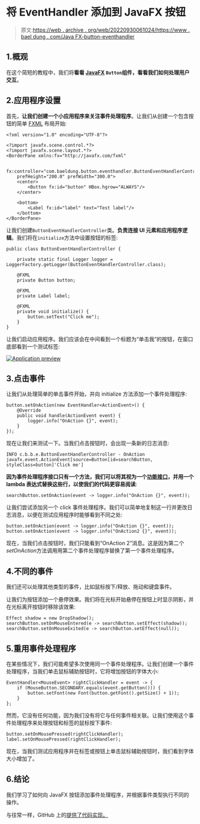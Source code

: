 # 将 EventHandler 添加到 JavaFX 按钮

> 原文:[https://web . archive . org/web/20220930061024/https://www . bael dung . com/Java FX-button-eventhandler](https://web.archive.org/web/20220930061024/https://www.baeldung.com/javafx-button-eventhandler)

## 1.概观

在这个简短的教程中，我们将**看看 [JavaFX](/web/20221111042236/https://www.baeldung.com/javafx) `Button`组件，看看我们如何处理用户交互**。

## 2.应用程序设置

首先，**让我们创建一个小应用程序来关注事件处理程序**。让我们从创建一个包含按钮的简单 [FXML](/web/20221111042236/https://www.baeldung.com/javafx#fxml) 布局开始:

```
<?xml version="1.0" encoding="UTF-8"?>

<?import javafx.scene.control.*?>
<?import javafx.scene.layout.*?>
<BorderPane xmlns:fx="http://javafx.com/fxml"

    fx:controller="com.baeldung.button.eventhandler.ButtonEventHandlerController"
    prefHeight="200.0" prefWidth="300.0">
    <center>
        <Button fx:id="button" HBox.hgrow="ALWAYS"/>
    </center>

    <bottom>
        <Label fx:id="label" text="Test label"/>
    </bottom>
</BorderPane>
```

让我们创建`ButtonEventHandlerController`类。**负责连接 UI 元素和应用程序逻辑**。我们将在`initialize`方法中设置按钮的标签:

```
public class ButtonEventHandlerController {

    private static final Logger logger = LoggerFactory.getLogger(ButtonEventHandlerController.class);

    @FXML
    private Button button;

    @FXML
    private Label label;

    @FXML
    private void initialize() {
        button.setText("Click me");
    }
}
```

让我们启动应用程序。我们应该会在中间看到一个标题为“单击我”的按钮，在窗口底部看到一个测试标签:

[![Application preview](../Images/61352b03f8f3ad866538c185b8674aa0.png)](/web/20221111042236/https://www.baeldung.com/wp-content/uploads/2022/01/javafx_button_event_handler_app_preview-1.png)

## 3.点击事件

让我们从处理简单的单击事件开始，并向 initialize 方法添加一个事件处理程序:

```
button.setOnAction(new EventHandler<ActionEvent>() {
    @Override
    public void handle(ActionEvent event) {
        logger.info("OnAction {}", event);
    }
});
```

现在让我们来测试一下。当我们点击按钮时，会出现一条新的日志消息:

```
INFO c.b.b.e.ButtonEventHandlerController - OnAction javafx.event.ActionEvent[source=Button[id=searchButton, styleClass=button]'Click me']
```

**因为事件处理程序接口只有一个方法，我们可以将其视为一个[功能接口](/web/20221111042236/https://www.baeldung.com/java-8-functional-interfaces)，并用一个 lambda 表达式替换这些行，以使我们的代码更容易阅读**:

```
searchButton.setOnAction(event -> logger.info("OnAction {}", event));
```

让我们尝试添加另一个 click 事件处理程序。我们可以简单地复制这一行并更改日志消息，以便在测试应用程序时能够看到不同之处:

```
button.setOnAction(event -> logger.info("OnAction {}", event));
button.setOnAction(event -> logger.info("OnAction2 {}", event));
```

现在，当我们点击按钮时，我们只能看到“OnAction 2”消息。这是因为第二个*setOnAction*方法调用用第二个事件处理程序替换了第一个事件处理程序。

## 4.不同的事件

我们还可以处理其他类型的事件，比如鼠标按下/释放、拖动和键盘事件。

让我们为按钮添加一个悬停效果。我们将在光标开始悬停在按钮上时显示阴影，并在光标离开按钮时移除该效果:

```
Effect shadow = new DropShadow();
searchButton.setOnMouseEntered(e -> searchButton.setEffect(shadow));
searchButton.setOnMouseExited(e -> searchButton.setEffect(null)); 
```

## 5.重用事件处理程序

在某些情况下，我们可能希望多次使用同一个事件处理程序。让我们创建一个事件处理程序，当我们单击鼠标辅助按钮时，它将增加按钮的字体大小:

```
EventHandler<MouseEvent> rightClickHandler = event -> {
    if (MouseButton.SECONDARY.equals(event.getButton())) {
        button.setFont(new Font(button.getFont().getSize() + 1));
    }
};
```

然而，它没有任何功能，因为我们没有将它与任何事件相关联。让我们使用这个事件处理程序来处理按钮和标签的鼠标按下事件:

```
button.setOnMousePressed(rightClickHandler);
label.setOnMousePressed(rightClickHandler);
```

现在，当我们测试应用程序并在标签或按钮上单击鼠标辅助按钮时，我们看到字体大小增加了。

## 6.结论

我们学习了如何向 JavaFX 按钮添加事件处理程序，并根据事件类型执行不同的操作。

与往常一样，GitHub 上的[提供了代码实现。](https://web.archive.org/web/20221111042236/https://github.com/eugenp/tutorials/tree/master/javafx)